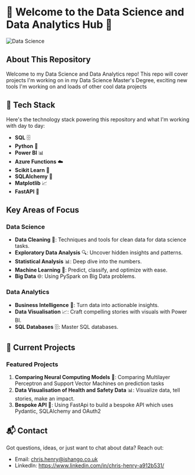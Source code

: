 # 🎉 Welcome to the Data Science and Data Analytics Hub 🎉

![Data Science](https://via.placeholder.com/1200x400.png?text=Data+Science+and+Analytics)

## About This Repository

Welcome to my Data Science and Data Analytics repo! This repo will cover projects I'm working on in my Data Science Master's Degree, exciting new tools I'm working on and loads of other cool data projects

## 🚀 Tech Stack

Here's the technology stack powering this repository and what I'm working with day to day:

- **SQL** 🗄️
- **Python** 🐍
- **Power BI** 📊
- **Azure Functions** ☁️
- **Scikit Learn** 🤖
- **SQLAlchemy** 🧩
- **Matplotlib** 📈
- **FastAPI** 🚀

## Key Areas of Focus

### Data Science
- **Data Cleaning** 🧼: Techniques and tools for clean data for data science tasks.
- **Exploratory Data Analysis** 🔍: Uncover hidden insights and patterns.
- **Statistical Analysis** 📊: Deep dive into the numbers.
- **Machine Learning** 🤖: Predict, classify, and optimize with ease.
- **Big Data** 🌐: Using PySpark on Big Data problems.

### Data Analytics
- **Business Intelligence** 💼: Turn data into actionable insights.
- **Data Visualisation** 📈: Craft compelling stories with visuals with Power BI.
- **SQL Databases** 🗄️: Master SQL databases.

## 🌟 Current Projects

### Featured Projects
1. **Comparing Neural Computing Models** 🤖: Comparing Multilayer Perceptron and Support Vector Machines on prediction tasks
2. **Data Visualisation of Health and Safety Data** 📊: Visualize data, tell stories, make an impact.
3. **Bespoke API** 💬: Using FastApi to build a bespoke API which uses Pydantic, SQLAlchemy and OAuth2

## 📬 Contact
Got questions, ideas, or just want to chat about data? Reach out:

- Email: chris.henry@ishango.co.uk
- LinkedIn: https://www.linkedin.com/in/chris-henry-a912b531/
